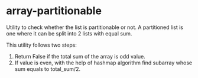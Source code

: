 # array-partitionable

Utility to check whether the list is partitionable or not. A partitioned list is one
where it can be split into 2 lists with equal sum.

This utility follows two steps:
1) Return False if the total sum of the array is odd value.
2) If value is even, with the help of hashmap algorithm find subarray whose sum equals to total_sum/2.

